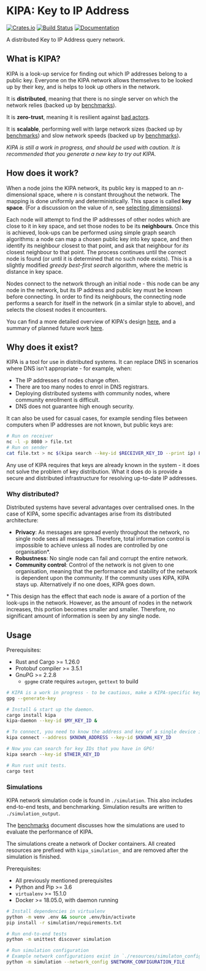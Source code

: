 # KIPA: Key to IP Address

[![Crates.io](https://img.shields.io/crates/v/kipa.svg)](https://crates.io/crates/kipa)
[![Build Status](https://drone.spritsail.io/api/badges/mishajw/kipa/status.svg)](https://drone.spritsail.io/mishajw/kipa)
[![Documentation](https://docs.rs/kipa/badge.svg)](https://docs.rs/kipa/)

A distributed Key to IP Address query network.

## What is KIPA?

KIPA is a look-up service for finding out which IP addresses belong to a public key. Everyone on the
KIPA network allows themselves to be looked up by their key, and is helps to look up others in the
network.

It is **distributed**, meaning that there is no single server on which the network relies (backed up
by [benchmarks](./docs/benchmarks.md#reliability)).

It is **zero-trust**, meaning it is resilient against [bad actors](./docs/design.md#zero-trust).

It is **scalable**, performing well with large network sizes (backed up by
[benchmarks](./docs/benchmarks.md#scalability)) and slow network speeds (backed up by
[benchmarks](./docs/benchmarks.md#performance)).

*KIPA is still a work in progress, and should be used with caution.  It is recommended that you
generate a new key to try out KIPA.*

## How does it work?

When a node joins the KIPA network, its public key is mapped to an _n_-dimensional space, where _n_
is constant throughout the network. The mapping is done uniformly and deterministically. This space
is called **key space**.  (For a discussion on the value of _n_, see [selecting
dimensions](./resources/selecting_dimensions.py)).

Each node will attempt to find the IP addresses of other nodes which are close to it in key space,
and set those nodes to be its **neighbours**. Once this is achieved, look-ups can be performed using
simple graph search algorithms: a node can map a chosen public key into key space, and then identify
its neighbour closest to that point, and ask that neighbour for _its_ closest neighbour to that
point. The process continues until the correct node is found (or until it is determined that no such
node exists). This is a slightly modified _greedy best-first search_ algorithm, where the metric is
distance in key space.

Nodes connect to the network through an initial node - this node can be any node in the network, but
its IP address and public key must be known before connecting. In order to find its neighbours, the
connecting node performs a search for itself in the network (in a similar style to above), and
selects the closest nodes it encounters.

You can find a more detailed overview of KIPA's design [here](./docs/design.md), and a summary of
planned future work [here](./docs/future-work.md).

## Why does it exist?

KIPA is a tool for use in distributed systems. It can replace DNS in scenarios where DNS isn't
appropriate - for example, when:
- The IP addresses of nodes change often.
- There are too many nodes to enrol in DNS registrars.
- Deploying distributed systems with community nodes, where community enrollment is difficult.
- DNS does not guarantee high enough security.

It can also be used for casual cases, for example sending files between computers when IP addresses
are not known, but public keys are:
```bash
# Run on receiver
nc -l -p 8080 > file.txt
# Run on sender
cat file.txt > nc $(kipa search --key-id $RECEIVER_KEY_ID --print ip) 8080
```

Any use of KIPA requires that keys are already known in the system - it does not solve the problem
of key distribution. What it does do is provide a secure and distributed infrastructure for
resolving up-to-date IP addresses.

### Why distributed?

Distributed systems have several advantages over centralised ones. In the case of KIPA, some
specific advantages arise from its distributed architecture:
- **Privacy**: As messages are spread evenly throughout the network, no single node sees all
  messages. Therefore, total information control is impossible to achieve unless all nodes are
  controlled by one organisation\*.
- **Robustness**: No single node can fail and corrupt the entire network.
- **Community control**: Control of the network is not given to one organisation, meaning that the
  performance and stability of the network is dependent upon the community. If the community uses
  KIPA, KIPA stays up.  Alternatively if no one does, KIPA goes down.

\* This design has the effect that each node is aware of a portion of the look-ups in the network.
However, as the amount of nodes in the network increases, this portion becomes smaller and smaller.
Therefore, no significant amount of information is seen by any single node.

## Usage

Prerequisites:
- Rust and Cargo >= 1.26.0
- Protobuf compiler >= 3.5.1
- GnuPG >= 2.2.8
  - `gpgme` crate requires `autogen`, `gettext` to build

```bash
# KIPA is a work in progress - to be cautious, make a KIPA-specific key when trying it out.
gpg --generate-key

# Install & start up the daemon.
cargo install kipa
kipa-daemon --key-id $MY_KEY_ID &

# To connect, you need to know the address and key of a single device in the network.
kipa connect --address $KNOWN_ADDRESS --key-id $KNOWN_KEY_ID

# Now you can search for key IDs that you have in GPG!
kipa search --key-id $THEIR_KEY_ID

# Run rust unit tests.
cargo test
```

### Simulations

KIPA network simulation code is found in `./simulation`. This also includes end-to-end tests, and
benchmarking. Simulation results are written to `./simulation_output`.

The [benchmarks](./docs/benchmarks.md) document discusses how the simulations are used to evaluate
the performance of KIPA.

The simulations create a network of Docker containers. All created resources are prefixed with
`kipa_simulation_` and are removed after the simulation is finished.

Prerequisites:
- All previously mentioned prerequisites
- Python and Pip >= 3.6
- `virtualenv` >= 15.1.0
- Docker >= 18.05.0, with daemon running

```bash
# Install dependencies in virtualenv
python -m venv .env && source .env/bin/activate
pip install -r simulation/requirements.txt

# Run end-to-end tests
python -m unittest discover simulation

# Run simulation configuration
# Example network configurations exist in `./resources/simulaton_configs/`
python -m simulation --network_config $NETWORK_CONFIGURATION_FILE
```
